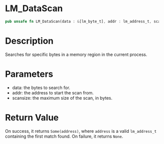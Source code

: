 # LM_DataScan

```rust
pub unsafe fn LM_DataScan(data : &[lm_byte_t], addr : lm_address_t, scansize : lm_size_t) -> Option<lm_address_t>
```

# Description

Searches for specific bytes in a memory region in the current process.

# Parameters

- data: the bytes to search for.
- addr: the address to start the scan from.
- scansize: the maximum size of the scan, in bytes.

# Return Value

On success, it returns `Some(address)`, where `address` is a valid `lm_address_t` containing the first match found. On failure, it returns `None`.

